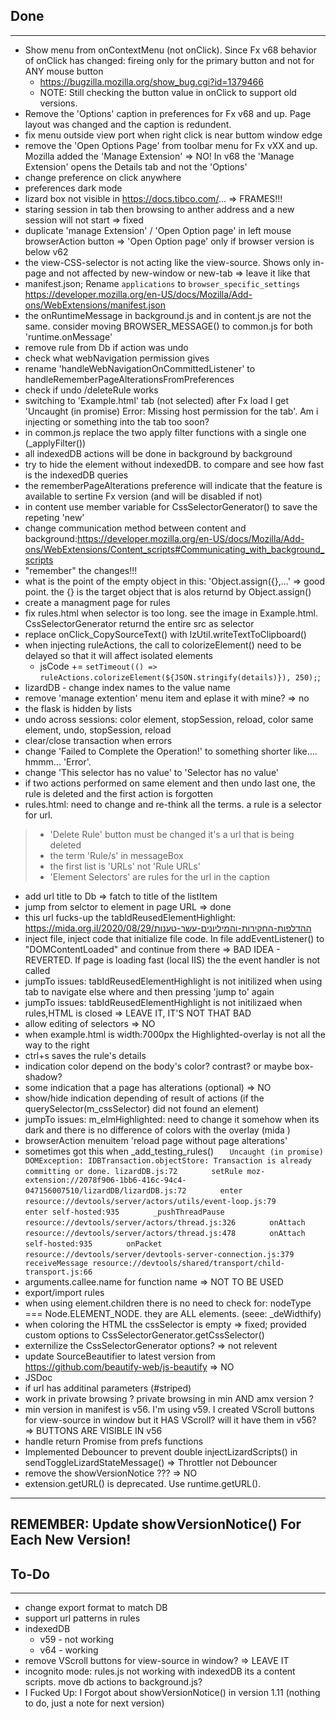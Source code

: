 ## Done
--------------
* Show menu from onContextMenu (not onClick). Since Fx v68 behavior of onClick has changed: fireing only for the primary button and not for ANY mouse button
	* https://bugzilla.mozilla.org/show_bug.cgi?id=1379466
	* NOTE: Still checking the button value in onClick to support old versions.
* Remove the 'Options' caption in preferences for Fx v68 and up. Page layout was changed and the caption is redundent.
* fix menu outside view port when right click is near buttom window edge
* remove the 'Open Options Page' from toolbar menu for Fx vXX and up. Mozilla added the 'Manage Extension'  => NO! In v68 the 'Manage Extension' opens the Details tab and not the 'Options'
* change preference on click anywhere
* preferences dark mode
* lizard box not visible in https://docs.tibco.com/...      => FRAMES!!!
* staring session in tab then browsing to anther address and a new session will not start		=> fixed
* duplicate 'manage Extension' / 'Open Option page' in left mouse browserAction button		=> 'Open Option page' only if browser version is below v62
* the view-CSS-selector is not acting like the view-source. Shows only in-page and not affected by new-window or new-tab		=> leave it like that
* manifest.json; Rename `applications` to `browser_specific_settings` https://developer.mozilla.org/en-US/docs/Mozilla/Add-ons/WebExtensions/manifest.json
* the onRuntimeMessage in background.js and in content.js are not the same. consider moving BROWSER_MESSAGE() to common.js for both 'runtime.onMessage'
* remove rule from Db if action was undo
* check what webNavigation permission gives
* rename 'handleWebNavigationOnCommittedListener' to handleRememberPageAlterationsFromPreferences
* check if undo /deleteRule works
* switching to 'Example.html' tab (not selected) after Fx load I get 'Uncaught (in promise) Error: Missing host permission for the tab'. Am i injecting or something into the tab too soon?
* in common.js replace the two apply filter functions with a single one (_applyFilter())
* all indexedDB actions will be done in background by background
* try to hide the element without indexedDB. to compare and see how fast is the indexedDB queries
* the rememberPageAlterations preference will indicate that the feature is available to sertine Fx version (and will be disabled if not)
* in content use member variable for CssSelectorGenerator() to save the repeting 'new'
* change communication method between content and background:https://developer.mozilla.org/en-US/docs/Mozilla/Add-ons/WebExtensions/Content_scripts#Communicating_with_background_scripts
* "remember" the changes!!!
* what is the point of the empty object in this: 'Object.assign({},...' => good point. the {} is the target object that is alos returnd by Object.assign()
* create a managment page for rules
* fix rules.html when selector is too long. see the image in Example.html. CssSelectorGenerator returnd the entire src as selector
* replace onClick_CopySourceText() with lzUtil.writeTextToClipboard()
* when injecting ruleActions, the call to colorizeElement() need to be delayed so that it will affect isolated elements
	* jsCode += `setTimeout(() => ruleActions.colorizeElement(${JSON.stringify(details)}), 250);`;
* lizardDB - change index names to the value name
* remove 'manage extention' menu item and eplase it with mine? => no
* the flask is hidden by lists
* undo across sessions: color element, stopSession, reload, color same element, undo, stopSession, reload
* clear/close transaction when errors
* change 'Failed to Complete the Operation!' to something shorter like.... hmmm... 'Error'.
* change 'This selector has no value' to 'Selector has no value'
* if two actions performed on same element and then undo last one, the rule is deleted and the first action is forgotten
* rules.html: need to change and re-think all the terms. a rule is a selector for url.
>	* 'Delete Rule' button must be changed it's a url that is being deleted
>	* the term 'Rule/s' in messageBox
>	* the first list is 'URLs' not 'Rule URLs'
>	* 'Element Selectors' are rules for the url in the caption
* add url title to Db => fatch to title of the listItem
* jump from selctor to element in page URL => done
* this url fucks-up the tabIdReusedElementHighlight: https://mida.org.il/2020/08/29/ההדלפות-החקירות-והמיליונים-עשר-טענות
* inject file, inject code that initialize file code. In file addEventListener() to "DOMContentLoaded" and continue from there => BAD IDEA - REVERTED. If page is loading fast (local IIS) the the event handler is not called
* jumpTo issues: tabIdReusedElementHighlight is not initilized when using tab to navigate else where and then pressing 'jump to' again
* jumpTo issues: tabIdReusedElementHighlight is not initilizaed when rules,HTML is closed	=> LEAVE IT, IT'S NOT THAT BAD
* allow editing of selectors => NO
* when example.html is width:7000px the Highlighted-overlay is not all the way to the right
* ctrl+s saves the rule's details
* indication color depend on the body's color? contrast? or maybe box-shadow?
* some indication that a page has alterations (optional)	=> NO
* show/hide indication depending of result of actions (if the querySelector(m_cssSelector) did not found an element)
* jumpTo issues: m_elmHighlighted: need to change it somehow when its dark and there is no difference of colors with the overlay (mida	)
* browserAction menuitem 'reload page without page alterations'
* sometimes got this when _add_testing_rules()
`	Uncaught (in promise) DOMException: IDBTransaction.objectStore: Transaction is already committing or done. lizardDB.js:72`
`		setRule moz-extension://2078f906-1bb6-416c-94c4-047156007510/lizardDB/lizardDB.js:72`
`		enter resource://devtools/server/actors/utils/event-loop.js:79`
`		enter self-hosted:935`
`		_pushThreadPause resource://devtools/server/actors/thread.js:326`
`		onAttach resource://devtools/server/actors/thread.js:478`
`		onAttach self-hosted:935`
`		onPacket resource://devtools/server/devtools-server-connection.js:379`
`		receiveMessage resource://devtools/shared/transport/child-transport.js:66`
* arguments.callee.name for function name		=> NOT TO BE USED
* export/import rules
* when using element.children there is no need to check for: nodeType === Node.ELEMENT_NODE. they are ALL elements. (seee: _deWidthify)
* when coloring the HTML the cssSelector is empty => fixed; provided custom options to CssSelectorGenerator.getCssSelector()
* externilize the CssSelectorGenerator options? => not relevent
* update SourceBeautifier to latest version from https://github.com/beautify-web/js-beautify => NO
* JSDoc
* if url has additinal parameters (#striped)
* work in private browsing ? private browsing in min AND amx version ?
* min version in manifest is v56. I'm using v59. I created VScroll buttons for view-source in window but it HAS VScroll? will it have them in v56? => BUTTONS ARE VISIBLE IN v56
* handle return Promise from prefs functions
* Implemented Debouncer to prevent double injectLizardScripts() in sendToggleLizardStateMessage() => Throttler not Debouncer
* remove the showVersionNotice ???	=> NO
* extension.getURL() is deprecated. Use runtime.getURL().
---

## REMEMBER: Update showVersionNotice() For Each New Version!

## To-Do
--------------
* change export format to match DB
* support url patterns in rules
* indexedDB
	* v59 - not working
	* v64 - working
* remove VScroll buttons for view-source in window? => LEAVE IT
* incognito mode: rules.js not working with indexedDB its a content scripts. move db actions to background.js?
* I Fucked Up: I Forgot about showVersionNotice() in version 1.11 (nothing to do, just a note for next version)
